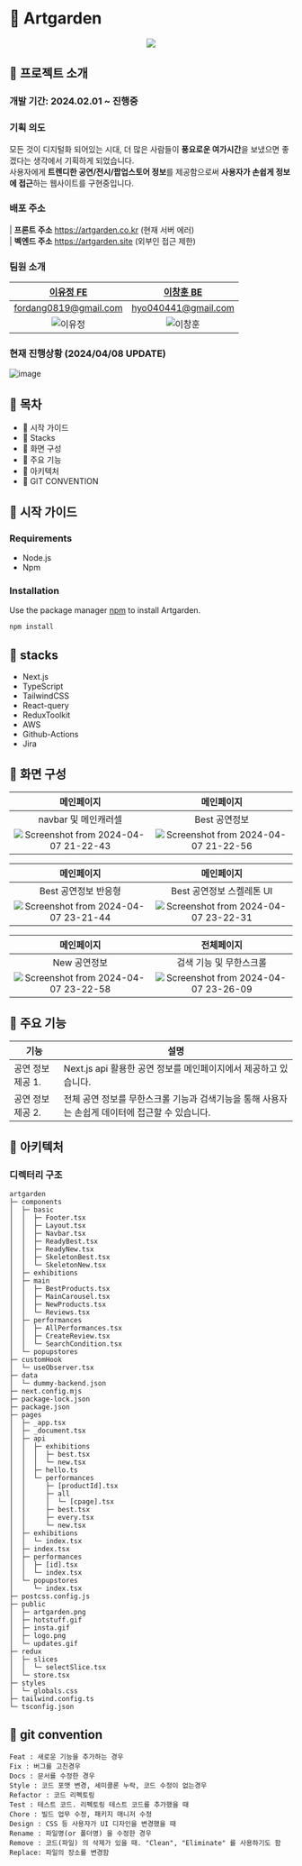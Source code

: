 # 👋 Artgarden
<p align='center'>
  <img src='https://github.com/FordangIT/Artgarden/assets/93567754/403980c0-0a52-4f8d-a6cc-412256910b67'/>
</p>

## 🙉 프로젝트 소개 
### 개발 기간: 2024.02.01 ~ 진행중 
### 기획 의도
모든 것이 디지털화 되어있는 시대, 더 많은 사람들이 **풍요로운 여가시간**을 보냈으면 좋겠다는 생각에서 기획하게 되었습니다. 
</br>
사용자에게 **트렌디한 공연/전시/팝업스토어 정보**를 제공함으로써 **사용자가 손쉽게 정보에 접근**하는 웹사이트를 구현중입니다. 
###  
### 배포 주소 
| **프론트 주소** https://artgarden.co.kr (현재 서버 에러) 
</br>
| **벡엔드 주소** https://artgarden.site (외부인 접근 제한)
### 팀원 소개 
|                               [이유정 FE](https://github.com/FordangIT)                                |                                [이창훈 BE](https://github.com/ChangHoon97)                               
|:-----------------------------------------------------------------------------------------------:|:-----------------------------------------------------------------------------------------------:|
|                                       fordang0819@gmail.com                                        |                                      hyo040441@gmail.com                                   |                              
|  ![이유정](https://avatars.githubusercontent.com/u/93567754?v=4)  |  ![이창훈](https://avatars.githubusercontent.com/u/118735836?v=4)


### 현재 진행상황 (2024/04/08 UPDATE)
![image](https://github.com/FordangIT/Artgarden/assets/93567754/0b28ff0e-ff95-40c3-b461-27efd48bcad8)

## 🙉 목차 
  - 📍 시작 가이드
  - 📍 Stacks
  - 📍 화면 구성
  - 📍 주요 기능
  - 📍 아키텍처
  - 📍 GIT CONVENTION
## 🙉 시작 가이드
### Requirements
- Node.js 
- Npm 
### Installation
Use the package manager [npm](https://www.npmjs.com/) to install Artgarden.
```bash
npm install
```

## 🙉 stacks
- Next.js
- TypeScript
- TailwindCSS
- React-query
- ReduxToolkit
- AWS
- Github-Actions
- Jira



## 🙉 화면 구성 
|                               메인페이지                           |                               메인페이지               
|:-----------------------------------------------------------------------------------------------:|:-----------------------------------------------------------------------------------------------:|
|                                      navbar 및 메인캐러셀                                  |                                     Best 공연정보                          |                              
|  ![Screenshot from 2024-04-07 21-22-43](https://github.com/FordangIT/Artgarden/assets/93567754/3084abc2-194e-4ab4-8c38-792072d11581)  |  ![Screenshot from 2024-04-07 21-22-56](https://github.com/FordangIT/Artgarden/assets/93567754/89c3c76a-b835-4bb9-b3a3-004b2c567ecf)

|                               메인페이지                           |                               메인페이지               
|:-----------------------------------------------------------------------------------------------:|:-----------------------------------------------------------------------------------------------:|
|                                      Best 공연정보 반응형                                 |                                     Best 공연정보 스켈레톤 UI                         |                              
| ![Screenshot from 2024-04-07 23-21-44](https://github.com/FordangIT/Artgarden/assets/93567754/dace54d4-712e-42e4-b9dc-a6a9e7841e34) |  ![Screenshot from 2024-04-07 23-22-31](https://github.com/FordangIT/Artgarden/assets/93567754/f91d1444-4fe3-41bb-9669-d3bd1e420e88)

|                               메인페이지                           |                               전체페이지               
|:-----------------------------------------------------------------------------------------------:|:-----------------------------------------------------------------------------------------------:|
|                                     New 공연정보                                |                                     검색 기능 및 무한스크롤                          |                              
| ![Screenshot from 2024-04-07 23-22-58](https://github.com/FordangIT/Artgarden/assets/93567754/0524c87c-ecb0-4032-8711-f317a026a32c) |  ![Screenshot from 2024-04-07 23-26-09](https://github.com/FordangIT/Artgarden/assets/93567754/cdb43b5f-b9cc-4185-adc5-bb6f64ec93c5)



## 🙉 주요 기능 
| 기능                | 설명                                                            |
|---------------------|-----------------------------------------------------------------|
| 공연 정보 제공 1. | Next.js api 활용한 공연 정보를 메인페이지에서 제공하고 있습니다.   |
| 공연 정보 제공 2. | 전체 공연 정보를 무한스크롤 기능과 검색기능을 통해 사용자는 손쉽게 데이터에 접근할 수 있습니다.  |

## 🙉 아키텍처 
### 디렉터리 구조 
```
artgarden
├─ components
│  ├─ basic
│  │  ├─ Footer.tsx
│  │  ├─ Layout.tsx
│  │  ├─ Navbar.tsx
│  │  ├─ ReadyBest.tsx
│  │  ├─ ReadyNew.tsx
│  │  ├─ SkeletonBest.tsx
│  │  └─ SkeletonNew.tsx
│  ├─ exhibitions
│  ├─ main
│  │  ├─ BestProducts.tsx
│  │  ├─ MainCarousel.tsx
│  │  ├─ NewProducts.tsx
│  │  └─ Reviews.tsx
│  ├─ performances
│  │  ├─ AllPerformances.tsx
│  │  ├─ CreateReview.tsx
│  │  └─ SearchCondition.tsx
│  └─ popupstores
├─ customHook
│  └─ useObserver.tsx
├─ data
│  └─ dummy-backend.json
├─ next.config.mjs
├─ package-lock.json
├─ package.json
├─ pages
│  ├─ _app.tsx
│  ├─ _document.tsx
│  ├─ api
│  │  ├─ exhibitions
│  │  │  ├─ best.tsx
│  │  │  └─ new.tsx
│  │  ├─ hello.ts
│  │  └─ performances
│  │     ├─ [productId].tsx
│  │     ├─ all
│  │     │  └─ [cpage].tsx
│  │     ├─ best.tsx
│  │     ├─ every.tsx
│  │     └─ new.tsx
│  ├─ exhibitions
│  │  └─ index.tsx
│  ├─ index.tsx
│  ├─ performances
│  │  ├─ [id].tsx
│  │  └─ index.tsx
│  └─ popupstores
│     └─ index.tsx
├─ postcss.config.js
├─ public
│  ├─ artgarden.png
│  ├─ hotstuff.gif
│  ├─ insta.gif
│  ├─ logo.png
│  └─ updates.gif
├─ redux
│  ├─ slices
│  │  └─ selectSlice.tsx
│  └─ store.tsx
├─ styles
│  └─ globals.css
├─ tailwind.config.ts
└─ tsconfig.json
```

## 🙉 git convention
```
Feat : 새로운 기능을 추가하는 경우
Fix : 버그를 고친경우
Docs : 문서를 수정한 경우
Style : 코드 포맷 변경, 세미콜론 누락, 코드 수정이 없는경우
Refactor : 코드 리펙토링
Test : 테스트 코드. 리펙토링 테스트 코드를 추가했을 때
Chore : 빌드 업무 수정, 패키지 매니저 수정
Design : CSS 등 사용자가 UI 디자인을 변경했을 때
Rename : 파일명(or 폴더명) 을 수정한 경우
Remove : 코드(파일) 의 삭제가 있을 때. "Clean", "Eliminate" 를 사용하기도 함
Replace: 파일의 장소를 변경함
```
